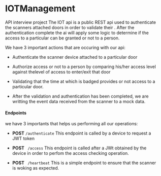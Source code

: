 # IOTManagement
API interview project
The IOT api is a public REST api used to authenticate the scanners attached doors in order to validate their . After the authentication complete the ai will apply some logic to determine if the access to a particular can be granted or not to a person.

We have 3 important actions that are occuring with our api:

 * Authenticate the scanner device attached to a particular door

* Authorize access or not to a person by comparing his/her access level against thelevel of access to enter/exit that door

* Validating that the time at which is badged provides or not access to a particular door.

* After the validation and authentication has been completed, we are writting the event data received from the scanner to a mock data.

#### Endpoints

we have 3 importants that helps us performing all our operations:

  * **POST** `/authenticate`
  This endpoint is called by a device to request a JWT token

  * **POST** ` /access`
  This endpoint is called after a JWt obtained by the device in order to perfom the access checking operation.

  *   **POST** ` /heartbeat`
  This is a simple endpoint to ensure that the scanner is woking as expected.
